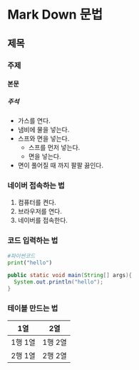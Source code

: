 # Mark Down 문법
## 제목
### 주제
#### 본문
##### 주석
- 가스를 연다.
- 냄비에 물을 넣는다.
- 스프와 면을 넣는다.
  - 스프를 먼저 넣는다.
  - 면을 넣는다.
- 면이 풀어질 때 까지 팔팔 끓인다.

### 네이버 접속하는 법
1. 컴퓨터를 켠다.
2. 브라우저를 연다.
3. 네이버를 접속한다.


### 코드 입력하는 법
```python
#파이썬코드
print("hello")
```
```java
public static void main(String[] args){
  System.out.println("hello");
}
```

### 테이블 만드는 법
|1열|2열|
|----|----|
|1행 1열|1행 2열|
|2행 1열|2행 2열|

